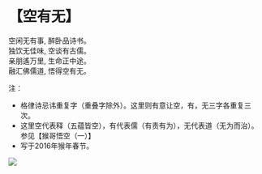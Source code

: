 # 【空有无】

空闲无有事, 醉卧品诗书。  
独饮无佳味, 空谈有古儒。  
亲朋遙万里, 生命正中途。  
融汇佛儒道, 悟得空有无。

注：
- 格律诗忌讳重复字（重叠字除外）。这里则有意让空，有，无三字各重复三次。
- 这里空代表释（五蕴皆空），有代表儒（有责有为），无代表道（无为而治）。参见【猴哥悟空（一）】
- 写于2016年猴年春节。

![](05.jpg)
